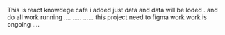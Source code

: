 This is react knowdege cafe 
i added just data and data will be loded .
and do all work running
....
.....
...... this project need to figma work
work is ongoing ....
